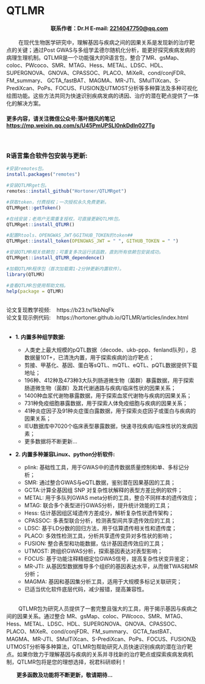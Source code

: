 # QTLMR

**&nbsp;&nbsp;&nbsp;&nbsp;&nbsp;&nbsp;&nbsp;&nbsp;&nbsp;&nbsp;&nbsp;&nbsp;&nbsp;&nbsp;&nbsp;&nbsp;&nbsp;&nbsp;&nbsp;&nbsp;&nbsp;&nbsp;&nbsp;&nbsp;&nbsp;&nbsp;&nbsp;&nbsp;&nbsp;&nbsp;&nbsp;&nbsp;&nbsp;&nbsp;&nbsp;联系作者：Dr.H E-mail: 2214047750@qq.com**
<br><br>
&nbsp;&nbsp;&nbsp;&nbsp;&nbsp;&nbsp;&nbsp;&nbsp;在现代生物医学研究中，理解基因与疾病之间的因果关系是发现新的治疗靶点的关键；通过Post GWAS与多组学孟德尔随机化分析，能更好探究疾病发病的病理生理机制。QTLMR是一个功能强大的R语言包，整合了MR、gsMap、coloc、PWcoco、SMR、MTAG、Hess、METAL、LDSC、HDL、SUPERGNOVA、GNOVA、CPASSOC、PLACO、MiXeR、cond/conjFDR、FM_summary、 GCTA_fastBAT、MAGMA、MR-JTI、SMulTiXcan、S-PrediXcan、PoPs、FOCUS、FUSION及UTMOST分析等多种算法及多种可视化绘图功能。这些方法共同为快速识别疾病发病的诱因、治疗的潜在靶点提供了一体化的解决方案。
<br>

#### 更多内容，请关注微信公众号:落叶随风的笔记 https://mp.weixin.qq.com/s/U45PmUPSLI0nkDdIn027Tg

<br>

### R语言集合软件包安装与更新:

```r
#安装remotes包。
install.packages("remotes")

#安装QTLMRget包。
remotes::install_github("Hortoner/QTLMRget")

#获取token，付费授权；一次授权永久免费更新。
QTLMRget::getToken()

#在线安装；老用户无需重复授权，可直接更新QTLMR包。
QTLMRget::install_QTLMR()

#配置Rtools、OPENGWAS_JWT与GITHUB_TOKEN的token##
QTLMRget::install_token(OPENGWAS_JWT = " ", GITHUB_TOKEN = " ")

#安装QTLMR相关依赖包；可重复多次运行该函数，直到所有依赖包安装成功。
QTLMRget::install_QTLMR_dependence()

#加载QTLMR程序包（首次加载需1-2分钟更新内置软件）。
library(QTLMR)

#查看QTLMR包使用帮助文档。
help(package = QTLMR)
```

<br>
论文复现教学视频:&nbsp;&nbsp;&nbsp;&nbsp;https://b23.tv/1kbNqFk
<br>
论文复现示例代码:&nbsp;&nbsp;&nbsp;&nbsp;https://hortoner.github.io/QTLMR/articles/index.html
<br><br>



-  **1. 内置多种组学数据:**

    -   人类史上最大规模的pQTL数据（decode、ukb-ppp、fenland队列），总数据量10T+，已清洗内置，用于探索疾病的治疗靶点；
    -   剪接、甲基化、基因、蛋白等sQTL、mQTL、eQTL、pQTL数据提供下载地址；
    -   196种、412种及473种3大队列肠道微生物（菌群）暴露数据，用于探索肠道微生物（菌群）及其代谢通路与疾病/临床性状的因果关系；
    -   1400种血浆代谢物暴露数据，用于探索血浆代谢物与疾病的因果关系；
    -   731种免疫细胞暴露数据，用于探索人体免疫细胞与疾病的因果关系；
    -   41种炎症因子及91种炎症蛋白露数据，用于探索炎症因子或蛋白与疾病的因果关系；
    -   IEU数据库中7020个临床表型暴露数据，快速寻找疾病/临床性状的发病因素；
    -   更多数据将不断更新...
    

-  **2. 内置多种兼容Linux、python分析软件:**

    -   plink: 基础性工具，用于GWAS中的遗传数据质量控制和单、多标记分析；
    -   SMR: 通过整合GWAS与eQTL数据，鉴别潜在因果基因的工具；
    -   GCTA:计算全基因组 SNP 对复杂性状解释的表型方差比例的软件；
    -   METAL: 用于多队列GWAS meta分析的工具，整合不同样本的遗传效应；
    -   MTAG: 联合多个表型进行GWAS分析，提升统计效能的工具；
    -   Hess: 估计基因组区域遗传方差成分，解析复杂性状遗传架构；
    -   CPASSOC: 多表型联合分析，检测表型间共享遗传效应的工具；
    -   LDSC: 基于LD分数的回归方法，用于估算遗传相关性和遗传度；
    -   PLACO: 多效性检测工具，分析共享遗传变异对多性状的影响；
    -   FUSION: 整合表型和功能数据，估计基因遗传效应的工具；
    -   UTMOST: 跨组织GWAS分析，探索基因表达对表型影响；
    -   FOCUS: 基于功能注释精细定位GWAS信号，提高复杂性状变异鉴定；
    -   MR-JTI: 从基因型数据推导多个组织的基因表达水平，从而做TWAS和MR分析；
    -   MAGMA: 基因和基因集分析工具，适用于大规模多标记关联研究；
    -   已适当优化软件底层代码，减少报错，提高兼容性。
    
    
    
<br>
&nbsp;&nbsp;&nbsp;&nbsp;&nbsp;&nbsp;&nbsp;&nbsp;QTLMR包为研究人员提供了一套完整且强大的工具，用于揭示基因与疾病之间的因果关系。通过整合 MR、gsMap、coloc、PWcoco、SMR、MTAG、Hess、METAL、LDSC、HDL、SUPERGNOVA、GNOVA、CPASSOC、PLACO、MiXeR、cond/conjFDR、FM_summary、 GCTA_fastBAT、MAGMA、MR-JTI、SMulTiXcan、S-PrediXcan、PoPs、FOCUS、FUSION及UTMOST分析等多种算法，QTLMR包帮助研究人员快速识别疾病的潜在治疗靶点。如果你致力于理解基因与疾病的关系并寻找新的治疗靶点或探索疾病发病机制，QTLMR包将是您的理想选择，祝君科研顺利！
<br>

**&nbsp;&nbsp;&nbsp;&nbsp;&nbsp;&nbsp;&nbsp;&nbsp;更多函数及功能将不断更新，敬请期待...**
